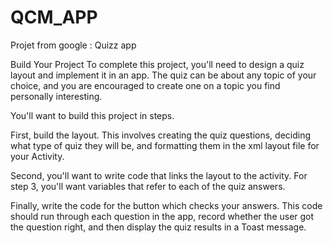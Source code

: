 # QCM_APP
Projet from google : Quizz app 


Build Your Project
To complete this project, you'll need to design a quiz layout and implement it in an app. The quiz can be about any topic of your choice, and you are encouraged to create one on a topic you find personally interesting.

You'll want to build this project in steps.

First, build the layout. This involves creating the quiz questions, deciding what type of quiz they will be, and formatting them in the xml layout file for your Activity.

Second, you'll want to write code that links the layout to the activity. For step 3, you'll want variables that refer to each of the quiz answers.

Finally, write the code for the button which checks your answers. This code should run through each question in the app, record whether the user got the question right, and then display the quiz results in a Toast message.
